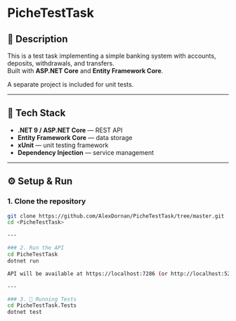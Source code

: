﻿# PicheTestTask

## 📌 Description
This is a test task implementing a simple banking system with accounts, deposits, withdrawals, and transfers.  
Built with **ASP.NET Core** and **Entity Framework Core**.  

A separate project is included for unit tests.

---

## 🚀 Tech Stack
- **.NET 9 / ASP.NET Core** — REST API
- **Entity Framework Core** — data storage
- **xUnit** — unit testing framework
- **Dependency Injection** — service management

---

## ⚙️ Setup & Run

### 1. Clone the repository
```bash
git clone https://github.com/AlexDornan/PicheTestTask/tree/master.git
cd <PicheTestTask>

---

### 2. Run the API
cd PicheTestTask
dotnet run

API will be available at https://localhost:7286 (or http://localhost:5236)

---

### 3. 🧪 Running Tests
cd PicheTestTask.Tests
dotnet test
